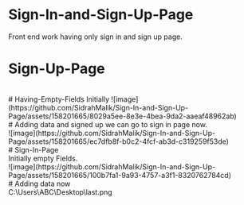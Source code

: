 # Sign-In-and-Sign-Up-Page
Front end work having only sign in and sign up page.
<br>
# Sign-Up-Page
<br>
# Having-Empty-Fields Initially
![image](https://github.com/SidrahMalik/Sign-In-and-Sign-Up-Page/assets/158201665/8029a5ee-8e3e-4bea-9da2-aaeaf48962ab)
<br>
# Adding data and signed up we can go to sign in page now.
<br>
![image](https://github.com/SidrahMalik/Sign-In-and-Sign-Up-Page/assets/158201665/ec7dfb8f-b0c2-4fcf-ab3d-c319259f53de)
<br>
# Sign-In-Page
<br>
Initially empty Fields.
<br>
![image](https://github.com/SidrahMalik/Sign-In-and-Sign-Up-Page/assets/158201665/100b7fa1-9a93-4757-a3f1-8320762784cd)
<br>
# Adding data now
<br>
C:\Users\ABC\Desktop\last.png




